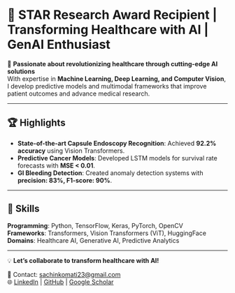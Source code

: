 # 🌟 STAR Research Award Recipient | Transforming Healthcare with AI | GenAI Enthusiast

🚀 **Passionate about revolutionizing healthcare through cutting-edge AI solutions**  
With expertise in **Machine Learning, Deep Learning, and Computer Vision**, I develop predictive models and multimodal frameworks that improve patient outcomes and advance medical research.

---

## 🏆 Highlights
- **State-of-the-art Capsule Endoscopy Recognition**: Achieved **92.2% accuracy** using Vision Transformers.
- **Predictive Cancer Models**: Developed LSTM models for survival rate forecasts with **MSE < 0.01**.
- **GI Bleeding Detection**: Created anomaly detection systems with **precision: 83%, F1-score: 90%**.

---

## 🔧 Skills
**Programming**: Python, TensorFlow, Keras, PyTorch, OpenCV  
**Frameworks**: Transformers, Vision Transformers (ViT), HuggingFace  
**Domains**: Healthcare AI, Generative AI, Predictive Analytics

---

💡 **Let’s collaborate to transform healthcare with AI!**  

📧 Contact: [sachinkomati23@gmail.com](mailto:sachinkomati23@gmail.com)  
🌐 [LinkedIn](https://www.linkedin.com/in/sachin-komati) | [GitHub](https://github.com/sachin595) | [Google Scholar](https://scholar.google.com)
